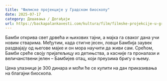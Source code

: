 ```yaml
---
title: "Филмске пројекције у Градском биоскопу"
date: 2025-07-17
category: Дешавања / Догађаји
url: https://backapalankavesti.com/kultura/film/filmske-projekcije-u-gradskom-bioskopu/
---
```


Бамби открива свет дрвећа и њихових тајни, а мајка га сваког дана учи новим стварима. Међутим, када стигне јесен, ловци Бамбија заувек раздвајају од његове мајке и он мора научити да живи сам. Срећом, Бамби среће своју пријатељицу из детињства, а касније га проналази и величанствени јелен – Бамбијев отац, који преузима бригу о њему.

Цена улазнице је 300 динара и моћи ће се купити на дан приказивања на благајни биоскопа.
